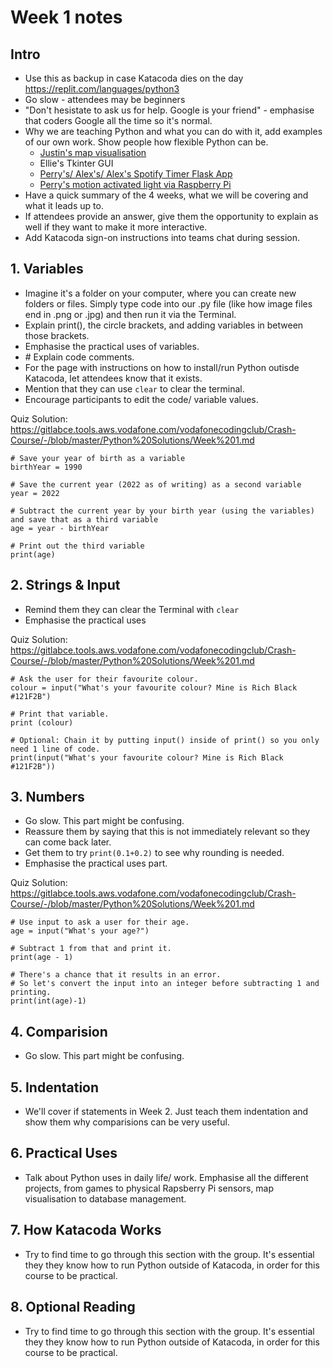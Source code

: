 # Week 1 notes

## Intro
- Use this as backup in case Katacoda dies on the day https://replit.com/languages/python3
- Go slow - attendees may be beginners
- "Don't hesistate to ask us for help. Google is your friend" - emphasise that coders Google all the time so it's normal.
- Why we are teaching Python and what you can do with it, add examples of our own work. Show people how flexible Python can be.
    - [Justin's map visualisation](https://colab.research.google.com/drive/1gUeDDBZOztwLgDDhdVjHhRXwhE2MAdEI?usp=sharing)
    - Ellie's Tkinter GUI
    - [Perry's/ Alex's/ Alex's Spotify Timer Flask App](https://github.com/perryliuofficial/MusicTimerForSpotify)
    - [Perry's motion activated light via Raspberry Pi](https://cdn.discordapp.com/attachments/895696933958590506/904125440908734494/VID_20211030_213502.mp4)
- Have a quick summary of the 4 weeks, what we will be covering and what it leads up to.
- If attendees provide an answer, give them the opportunity to explain as well if they want to make it more interactive.
- Add Katacoda sign-on instructions into teams chat during session.

## 1. Variables
- Imagine it's a folder on your computer, where you can create new folders or files. Simply type code into our .py file (like how image files end in .png or .jpg) and then run it via the Terminal.
- Explain print(), the circle brackets, and adding variables in between those brackets.
- Emphasise the practical uses of variables.
- \# Explain code comments.
- For the page with instructions on how to install/run Python outisde Katacoda, let attendees know that it exists.
- Mention that they can use ```clear``` to clear the terminal.
- Encourage participants to edit the code/ variable values.

Quiz Solution:
https://gitlabce.tools.aws.vodafone.com/vodafonecodingclub/Crash-Course/-/blob/master/Python%20Solutions/Week%201.md
```
# Save your year of birth as a variable
birthYear = 1990

# Save the current year (2022 as of writing) as a second variable
year = 2022

# Subtract the current year by your birth year (using the variables) and save that as a third variable
age = year - birthYear

# Print out the third variable
print(age)
```

## 2. Strings & Input
- Remind them they can clear the Terminal with ```clear```
- Emphasise the practical uses

Quiz Solution:
https://gitlabce.tools.aws.vodafone.com/vodafonecodingclub/Crash-Course/-/blob/master/Python%20Solutions/Week%201.md
```
# Ask the user for their favourite colour.
colour = input("What's your favourite colour? Mine is Rich Black #121F2B")

# Print that variable.
print (colour)

# Optional: Chain it by putting input() inside of print() so you only need 1 line of code.
print(input("What's your favourite colour? Mine is Rich Black #121F2B"))

```

## 3. Numbers
- Go slow. This part might be confusing.
- Reassure them by saying that this is not immediately relevant so they can come back later.
- Get them to try ```print(0.1+0.2)``` to see why rounding is needed.
- Emphasise the practical uses part.

Quiz Solution:
https://gitlabce.tools.aws.vodafone.com/vodafonecodingclub/Crash-Course/-/blob/master/Python%20Solutions/Week%201.md
```
# Use input to ask a user for their age.
age = input("What's your age?")

# Subtract 1 from that and print it.
print(age - 1)

# There's a chance that it results in an error.
# So let's convert the input into an integer before subtracting 1 and printing.
print(int(age)-1)
```

## 4. Comparision
- Go slow. This part might be confusing.

## 5. Indentation
- We'll cover if statements in Week 2. Just teach them indentation and show them why comparisions can be very useful.

## 6. Practical Uses
- Talk about Python uses in daily life/ work. Emphasise all the different projects, from games to physical Rapsberry Pi sensors, map visualisation to database management.

## 7. How Katacoda Works
- Try to find time to go through this section with the group. It's essential they they know how to run Python outside of Katacoda, in order for this course to be practical.

## 8. Optional Reading
- Try to find time to go through this section with the group. It's essential they they know how to run Python outside of Katacoda, in order for this course to be practical.